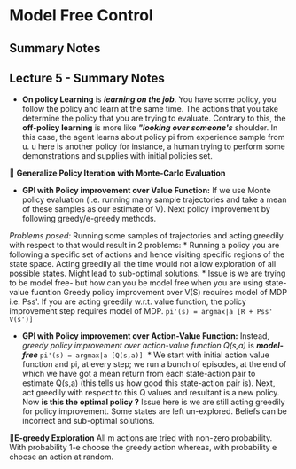 # Model Free Control
## Summary Notes


## Lecture 5 - Summary Notes

- **On policy Learning** is **_learning on the job_**. You have some policy, you follow the policy and learn at the same time. The actions that you take determine the policy that you are trying to evaluate. Contrary to this, the **off-policy learning** is more like **_"looking over someone's_** shoulder. In this case, the agent learns about policy pi from experience sample from u. u here is another policy for instance, a human trying to perform some demonstrations and supplies with initial policies set.


&#x1F53A; **Generalize Policy Iteration with Monte-Carlo Evaluation**

 - **GPI with Policy improvement over Value Function:** If we use Monte policy evaluation (i.e. running many sample trajectories and take a mean of these samples as our estimate of   V). Next policy improvement by following greedy/e-greedy methods.

  *_Problems posed:_* Running some samples of trajectories and acting greedily with respect to that would result in 2   problems:
    * Running a policy you are following a specific set of actions and hence visiting specific regions of the state space.    Acting greedily all the time would not allow exploration of all possible states. Might lead to sub-optimal solutions.
    * Issue is we are trying to be model free- but how can you be model free when you are using state-value fucntion
  Greedy policy improvement over V(S) requires model of MDP i.e. Pss'. If you are acting greedily w.r.t. value function, the policy improvement step requires model of MDP. 
   `pi'(s) = argmax|a [R + Pss' V(s')]`


 - **GPI with Policy improvement over Action-Value Function:** Instead, *_greedy policy improvement over action-value function Q(s,a)_* is **_model-free_** `pi'(s) = argmax|a [Q(s,a)]`
  * We start with initial action value function and pi, at every step; we run a bunch of episodes, at the end of which we have got a mean return from each state-action pair to estimate Q(s,a) (this tells us how good this state-action pair is). Next, act greedily with respect to this Q values and resultant is a new policy. Now **is this the optimal policy ?** Issue here is we are still acting greedily for policy improvement. Some states are left un-explored. Beliefs can be incorrect and sub-optimal solutions.
  
  
&#x1F53A;**E-greedy Exploration** All m actions are tried with non-zero probability. With probability 1-e choose the greedy action whereas, with probability e choose an action at random. 
  

